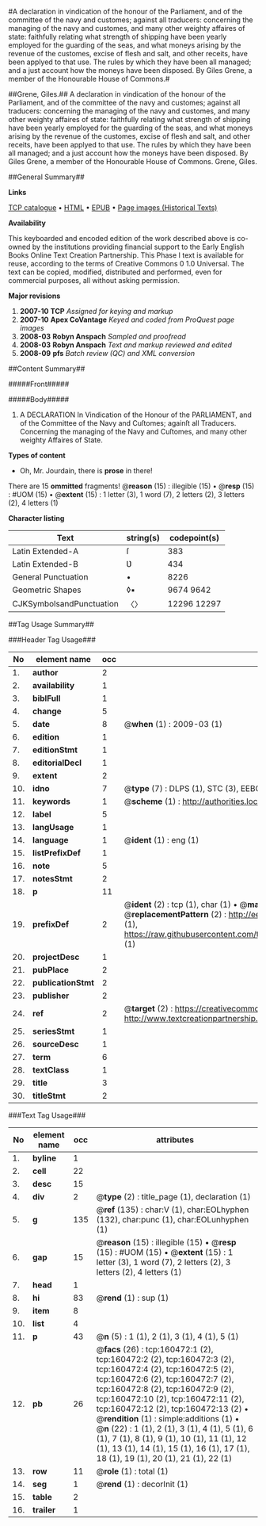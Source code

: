 #A declaration in vindication of the honour of the Parliament, and of the committee of the navy and customes; against all traducers: concerning the managing of the navy and customes, and many other weighty affaires of state: faithfully relating what strength of shipping have been yearly employed for the guarding of the seas, and what moneys arising by the revenue of the customes, excise of flesh and salt, and other receits, have been applyed to that use. The rules by which they have been all managed; and a just account how the moneys have been disposed. By Giles Grene, a member of the Honourable House of Commons.#

##Grene, Giles.##
A declaration in vindication of the honour of the Parliament, and of the committee of the navy and customes; against all traducers: concerning the managing of the navy and customes, and many other weighty affaires of state: faithfully relating what strength of shipping have been yearly employed for the guarding of the seas, and what moneys arising by the revenue of the customes, excise of flesh and salt, and other receits, have been applyed to that use. The rules by which they have been all managed; and a just account how the moneys have been disposed. By Giles Grene, a member of the Honourable House of Commons.
Grene, Giles.

##General Summary##

**Links**

[TCP catalogue](http://www.ota.ox.ac.uk/tcp/)  • 
[HTML](http://tei.it.ox.ac.uk/tcp/Texts-HTML/free/A85/A85656.html)  • 
[EPUB](http://tei.it.ox.ac.uk/tcp/Texts-EPUB/free/A85/A85656.epub) • 
[Page images (Historical Texts)](https://data.historicaltexts.jisc.ac.uk/view?pubId=eebo-99862367e&pageId=eebo-99862367e-160472-1)

**Availability**

This keyboarded and encoded edition of the
	       work described above is co-owned by the institutions
	       providing financial support to the Early English Books
	       Online Text Creation Partnership. This Phase I text is
	       available for reuse, according to the terms of Creative
	       Commons 0 1.0 Universal. The text can be copied,
	       modified, distributed and performed, even for
	       commercial purposes, all without asking permission.

**Major revisions**

1. __2007-10__ __TCP__ *Assigned for keying and markup*
1. __2007-10__ __Apex CoVantage__ *Keyed and coded from ProQuest page images*
1. __2008-03__ __Robyn Anspach__ *Sampled and proofread*
1. __2008-03__ __Robyn Anspach__ *Text and markup reviewed and edited*
1. __2008-09__ __pfs__ *Batch review (QC) and XML conversion*

##Content Summary##

#####Front#####

#####Body#####

1. A DECLARATION In Vindication of the Honour of the PARLIAMENT, and of the Committee of the Navy and Cuſtomes; againſt all Traducers.
Concerning the managing of the Navy and Cuſtomes, and many other weighty Affaires of State.

**Types of content**

  * Oh, Mr. Jourdain, there is **prose** in there!

There are 15 **ommitted** fragments! 
 @__reason__ (15) : illegible (15)  •  @__resp__ (15) : #UOM (15)  •  @__extent__ (15) : 1 letter (3), 1 word (7), 2 letters (2), 3 letters (2), 4 letters (1)

**Character listing**


|Text|string(s)|codepoint(s)|
|---|---|---|
|Latin Extended-A|ſ|383|
|Latin Extended-B|Ʋ|434|
|General Punctuation|•|8226|
|Geometric Shapes|◊▪|9674 9642|
|CJKSymbolsandPunctuation|〈〉|12296 12297|

##Tag Usage Summary##

###Header Tag Usage###

|No|element name|occ|attributes|
|---|---|---|---|
|1.|__author__|2||
|2.|__availability__|1||
|3.|__biblFull__|1||
|4.|__change__|5||
|5.|__date__|8| @__when__ (1) : 2009-03 (1)|
|6.|__edition__|1||
|7.|__editionStmt__|1||
|8.|__editorialDecl__|1||
|9.|__extent__|2||
|10.|__idno__|7| @__type__ (7) : DLPS (1), STC (3), EEBO-CITATION (1), PROQUEST (1), VID (1)|
|11.|__keywords__|1| @__scheme__ (1) : http://authorities.loc.gov/ (1)|
|12.|__label__|5||
|13.|__langUsage__|1||
|14.|__language__|1| @__ident__ (1) : eng (1)|
|15.|__listPrefixDef__|1||
|16.|__note__|5||
|17.|__notesStmt__|2||
|18.|__p__|11||
|19.|__prefixDef__|2| @__ident__ (2) : tcp (1), char (1)  •  @__matchPattern__ (2) : ([0-9\-]+):([0-9IVX]+) (1), (.+) (1)  •  @__replacementPattern__ (2) : http://eebo.chadwyck.com/downloadtiff?vid=$1&page=$2 (1), https://raw.githubusercontent.com/textcreationpartnership/Texts/master/tcpchars.xml#$1 (1)|
|20.|__projectDesc__|1||
|21.|__pubPlace__|2||
|22.|__publicationStmt__|2||
|23.|__publisher__|2||
|24.|__ref__|2| @__target__ (2) : https://creativecommons.org/publicdomain/zero/1.0/ (1), http://www.textcreationpartnership.org/docs/. (1)|
|25.|__seriesStmt__|1||
|26.|__sourceDesc__|1||
|27.|__term__|6||
|28.|__textClass__|1||
|29.|__title__|3||
|30.|__titleStmt__|2||


###Text Tag Usage###

|No|element name|occ|attributes|
|---|---|---|---|
|1.|__byline__|1||
|2.|__cell__|22||
|3.|__desc__|15||
|4.|__div__|2| @__type__ (2) : title_page (1), declaration (1)|
|5.|__g__|135| @__ref__ (135) : char:V (1), char:EOLhyphen (132), char:punc (1), char:EOLunhyphen (1)|
|6.|__gap__|15| @__reason__ (15) : illegible (15)  •  @__resp__ (15) : #UOM (15)  •  @__extent__ (15) : 1 letter (3), 1 word (7), 2 letters (2), 3 letters (2), 4 letters (1)|
|7.|__head__|1||
|8.|__hi__|83| @__rend__ (1) : sup (1)|
|9.|__item__|8||
|10.|__list__|4||
|11.|__p__|43| @__n__ (5) : 1 (1), 2 (1), 3 (1), 4 (1), 5 (1)|
|12.|__pb__|26| @__facs__ (26) : tcp:160472:1 (2), tcp:160472:2 (2), tcp:160472:3 (2), tcp:160472:4 (2), tcp:160472:5 (2), tcp:160472:6 (2), tcp:160472:7 (2), tcp:160472:8 (2), tcp:160472:9 (2), tcp:160472:10 (2), tcp:160472:11 (2), tcp:160472:12 (2), tcp:160472:13 (2)  •  @__rendition__ (1) : simple:additions (1)  •  @__n__ (22) : 1 (1), 2 (1), 3 (1), 4 (1), 5 (1), 6 (1), 7 (1), 8 (1), 9 (1), 10 (1), 11 (1), 12 (1), 13 (1), 14 (1), 15 (1), 16 (1), 17 (1), 18 (1), 19 (1), 20 (1), 21 (1), 22 (1)|
|13.|__row__|11| @__role__ (1) : total (1)|
|14.|__seg__|1| @__rend__ (1) : decorInit (1)|
|15.|__table__|2||
|16.|__trailer__|1||
